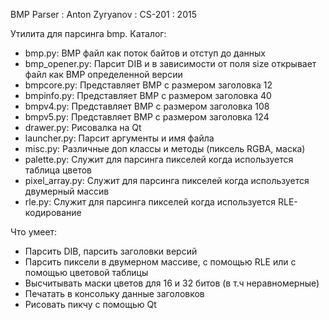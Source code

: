 BMP Parser : Anton Zyryanov : CS-201 : 2015

Утилита для парсинга bmp.
Каталог:
 - bmp.py: BMP файл как поток байтов и отступ до данных
 - bmp_opener.py: Парсит DIB и в зависимости от поля size открывает файл как BMP определенной версии
 - bmpcore.py: Представляет BMP с размером заголовка 12
 - bmpinfo.py: Представляет BMP с размером заголовка 40
 - bmpv4.py: Представляет BMP с размером заголовка 108
 - bmpv5.py: Представляет BMP с размером заголовка 124
 - drawer.py: Рисовалка на Qt
 - launcher.py: Парсит аргументы и имя файла
 - misc.py: Различные доп классы и методы (пиксель RGBA, маска)
 - palette.py: Служит для парсинга пикселей когда используется таблица цветов
 - pixel_array.py: Служит для парсинга пикселей когда используется двумерный массив
 - rle.py: Служит для парсинга пикселей когда используется RLE-кодирование

Что умеет:
 - Парсить DIB, парсить заголовки версий
 - Парсить пиксели в двумерном массиве, с помощью RLE или с помощью цветовой таблицы
 - Высчитывать маски цветов для 16 и 32 битов (в т.ч неравномерные)
 - Печатать в консольку данные заголовков
 - Рисовать пикчу с помощью Qt